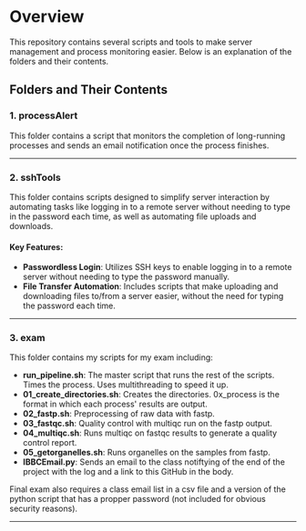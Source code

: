 # Overview

This repository contains several scripts and tools to make server management and process monitoring easier. Below is an explanation of the folders and their contents.

## Folders and Their Contents

### 1. **processAlert**
This folder contains a script that monitors the completion of long-running processes and sends an email notification once the process finishes.

---

### 2. **sshTools**
This folder contains scripts designed to simplify server interaction by automating tasks like logging in to a remote server without needing to type in the password each time, as well as automating file uploads and downloads.

#### Key Features:
- **Passwordless Login**: Utilizes SSH keys to enable logging in to a remote server without needing to type the password manually.
- **File Transfer Automation**: Includes scripts that make uploading and downloading files to/from a server easier, without the need for typing the password each time.

---

### 3. **exam**
This folder contains my scripts for my exam including:
- **run_pipeline.sh**: The master script that runs the rest of the scripts. Times the process. Uses multithreading to speed it up.
- **01_create_directories.sh**: Creates the directories. 0x_process is the format in which each process' results are output.
- **02_fastp.sh**: Preprocessing of raw data with fastp.
- **03_fastqc.sh**: Quality control with multiqc run on the fastp output.
- **04_multiqc.sh**: Runs multiqc on fastqc results to generate a quality control report.
- **05_getorganelles.sh**: Runs organelles on the samples from fastp.
- **IBBCEmail.py**: Sends an email to the class notiftying of the end of the project with the log and a link to this GitHub in the body.

Final exam also requires a class email list in a csv file and a version of the python script that has a propper password (not included for obvious security reasons).

---
